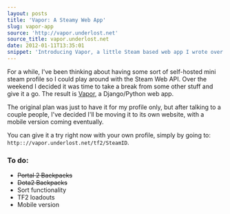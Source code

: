```yaml
---
layout: posts
title: 'Vapor: A Steamy Web App'
slug: vapor-app
source: 'http://vapor.underlost.net'
source_title: vapor.underlost.net
date: 2012-01-11T13:35:01
snippet: 'Introducing Vapor, a little Steam based web app I wrote over the weekend.'
---
```


For a while, I've been thinking about having some sort of self-hosted mini steam profile so I could play around with the Steam Web API. Over the weekend I decided it was time to take a break from some other stuff and give it a go. The result is [Vapor](http://vapor.underlost.net/tf2/underlost), a Django/Python web app.

The original plan was just to have it for my profile only, but after talking to a couple people, I've decided I'll be moving it to its own website, with a mobile version coming eventually.

You can give it a try right now with your own profile, simply by going to: <code>http:://vapor.underlost.net/tf2/SteamID</code>.

### To do:
* <strike>Portal 2 Backpacks</strike>
* <strike>Dota2 Backpacks</strike>
* Sort functionality
* TF2 loadouts
* Mobile version

